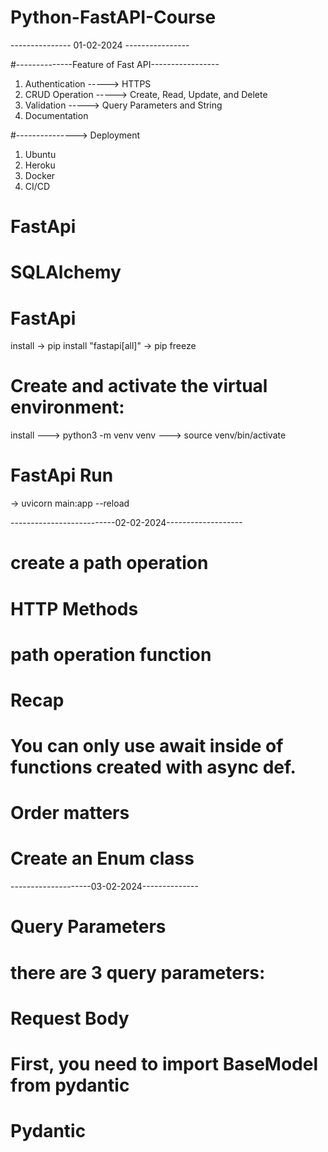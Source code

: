 # Python-FastAPI-Course

--------------- 01-02-2024 ----------------

#--------------Feature of Fast API-----------------

01. Authentication -----> HTTPS
02. CRUD Operation ----->  Create, Read, Update, and Delete
03. Validation     -----> Query Parameters and String
04. Documentation 

#---------------> Deployment
01. Ubuntu
02. Heroku
03. Docker
04. CI/CD
# FastApi
# SQLAlchemy


# FastApi
install -> pip install "fastapi[all]"
-> pip freeze 
 
# Create and activate the virtual environment:
install ---> python3 -m venv venv
---> source venv/bin/activate

# FastApi Run 
-> uvicorn main:app --reload

--------------------------02-02-2024-------------------
# create a path operation
# HTTP Methods 
<!--    POST: to create data.
        GET: to read data.
        PUT: to update data.
        DELETE: to delete data 

        # More exotic ones
           # OPTIONS
           # HEAD
           # PATCH
           # TRACE
-->

# path operation function
<!-- 
       # path: is /.
       # operation: is get.
       # function: is the function below the "decorator" (below @app.get("/"))

       Example: @app.get("/")
 -->

# Recap
<!-- 
    Import FastAPI.
    Create an app instance.
    Write a path operation decorator (like @app.get("/")).
    Write a path operation function (like def root(): ... above).
    Run the development server (like uvicorn main:app --reload). 
-->

# You can only use await inside of functions created with async def.

# Order matters
<!-- if tow function is same pathe, fist function always show in documentation  -->


# Create an Enum class
<!-- 
        Enumerations in Python are implemented by using the module named “enum“. Enumerations are created using classes. Enums have names and values associated with them 
-->

--------------------03-02-2024--------------
# Query Parameters
<!-- 
When you declare other function parameters that are not part of the path parameters, they are automatically interpreted as "query" parameters.
 -->

<!-- The query is the set of key-value pairs that go after the ? in a URL, separated by & characters. -->

# there are 3 query parameters:
<!-- 
       1. needy, a required str.
       2. skip, an int with a default value of 0.
       3. limit, an optional int.
-->

# Request Body
<!--To declare a request body, I use Pydantic models with all their power and   benefits. 
-->

<!-- 
        To send data, you should use one of: POST (the more common), PUT, DELETE or PATCH.
 -->

 # First, you need to import BaseModel from pydantic

 # Pydantic
 <!-- Dataclasses, TypedDicts -->

 <!-- 
 Pydantic provides four ways to create schemas and perform validation and serialization:

       01. BaseModel — Pydantic's own super class with many common utilities available via instance methods.

       02. pydantic.dataclasses.dataclass — a wrapper around standard dataclasses which performs validation when a dataclass is initialized.

       03. TypeAdapter — a general way to adapt any type for validation and serialization. This allows types like TypedDict and NampedTuple to be validated as well as simple scalar values like int or timedelta — all types supported can be used with TypeAdapter.

       04. validate_call — a decorator to perform validation when calling a function. 
        -->
        
<!-- FastAPI will know that the value of q is not required because of the default  value = None.
 -->